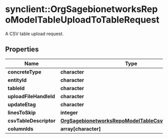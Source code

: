 # synclient::OrgSagebionetworksRepoModelTableUploadToTableRequest

A CSV table upload request.

## Properties
Name | Type | Description | Notes
------------ | ------------- | ------------- | -------------
**concreteType** | **character** |  | [optional] 
**entityId** | **character** |  | [optional] 
**tableId** | **character** |  | [optional] 
**uploadFileHandleId** | **character** |  | [optional] 
**updateEtag** | **character** |  | [optional] 
**linesToSkip** | **integer** |  | [optional] 
**csvTableDescriptor** | [**OrgSagebionetworksRepoModelTableCsvTableDescriptor**](org.sagebionetworks.repo.model.table.CsvTableDescriptor.md) |  | [optional] 
**columnIds** | **array[character]** | Deprecated. | [optional] 


